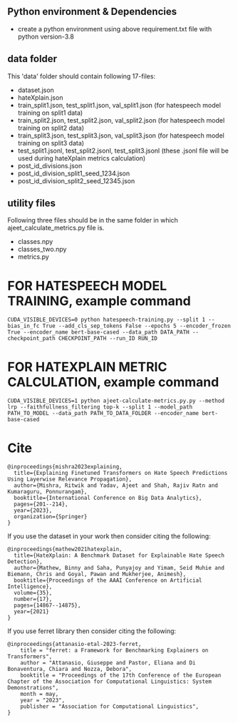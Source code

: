 



## Python environment & Dependencies
* create a python environment using above requirement.txt file with python version-3.8 


## data folder
This 'data' folder should contain following 17-files:
* dataset.json
* hateXplain.json
* train_split1.json, test_split1.json, val_split1.json (for hatespeech model training on split1 data)
* train_split2.json, test_split2.json, val_split2.json (for hatespeech model training on split2 data)
* train_split3.json, test_split3.json, val_split3.json (for hatespeech model training on split3 data)
* test_split1.jsonl, test_split2.jsonl, test_split3.jsonl (these .jsonl file will be used during hateXplain metrics calculation)
* post_id_divisions.json
* post_id_division_split1_seed_1234.json
* post_id_division_split2_seed_12345.json

## utility files
Following three files should be in the same folder in which ajeet_calculate_metrics.py file is.
* classes.npy
* classes_two.npy
* metrics.py


# FOR HATESPEECH MODEL TRAINING, example command

`CUDA_VISIBLE_DEVICES=0 python hatespeech-training.py --split 1 --bias_in_fc True --add_cls_sep_tokens False --epochs 5 --encoder_frozen True --encoder_name bert-base-cased --data_path DATA_PATH --checkpoint_path CHECKPOINT_PATH --run_ID RUN_ID`


# FOR HATEXPLAIN METRIC CALCULATION, example command
`CUDA_VISIBLE_DEVICES=1 python ajeet-calculate-metrics.py.py --method lrp --faithfullness_filtering top-k --split 1 --model_path PATH_TO_MODEL --data_path PATH_TO_DATA_FOLDER --encoder_name bert-base-cased`

# Cite

```
@inproceedings{mishra2023explaining,
  title={Explaining Finetuned Transformers on Hate Speech Predictions Using Layerwise Relevance Propagation},
  author={Mishra, Ritwik and Yadav, Ajeet and Shah, Rajiv Ratn and Kumaraguru, Ponnurangam},
  booktitle={International Conference on Big Data Analytics},
  pages={201--214},
  year={2023},
  organization={Springer}
}

```
If you use the dataset in your work then consider citing the following:
```
@inproceedings{mathew2021hatexplain,
  title={HateXplain: A Benchmark Dataset for Explainable Hate Speech Detection},
  author={Mathew, Binny and Saha, Punyajoy and Yimam, Seid Muhie and Biemann, Chris and Goyal, Pawan and Mukherjee, Animesh},
  booktitle={Proceedings of the AAAI Conference on Artificial Intelligence},
  volume={35},
  number={17},
  pages={14867--14875},
  year={2021}
}
```
If you use ferret library then consider citing the following:
```
@inproceedings{attanasio-etal-2023-ferret,
    title = "ferret: a Framework for Benchmarking Explainers on Transformers",
    author = "Attanasio, Giuseppe and Pastor, Eliana and Di Bonaventura, Chiara and Nozza, Debora",
    booktitle = "Proceedings of the 17th Conference of the European Chapter of the Association for Computational Linguistics: System Demonstrations",
    month = may,
    year = "2023",
    publisher = "Association for Computational Linguistics",
}
```



